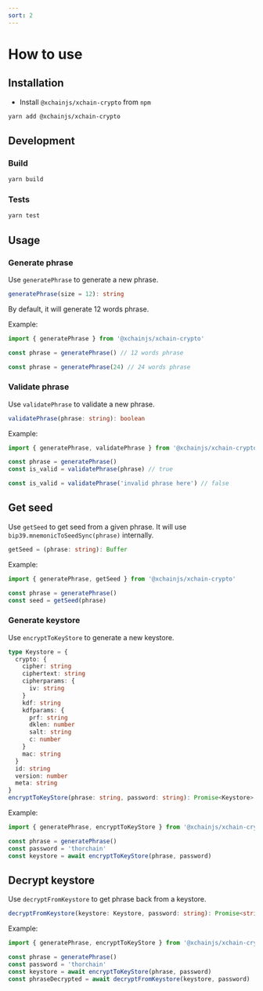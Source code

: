 ```yaml
---
sort: 2
---
```


# How to use

## Installation

- Install `@xchainjs/xchain-crypto` from `npm`

```bash
yarn add @xchainjs/xchain-crypto
```

## Development

### Build

```bash
yarn build
```

### Tests

```bash
yarn test
```

## Usage

### Generate phrase

Use `generatePhrase` to generate a new phrase.
```ts
generatePhrase(size = 12): string
```
By default, it will generate 12 words phrase.

Example:
```ts
import { generatePhrase } from '@xchainjs/xchain-crypto'

const phrase = generatePhrase() // 12 words phrase

const phrase = generatePhrase(24) // 24 words phrase
```

### Validate phrase

Use `validatePhrase` to validate a new phrase.
```ts
validatePhrase(phrase: string): boolean
```

Example:
```ts
import { generatePhrase, validatePhrase } from '@xchainjs/xchain-crypto'

const phrase = generatePhrase()
const is_valid = validatePhrase(phrase) // true

const is_valid = validatePhrase('invalid phrase here') // false
```

## Get seed

Use `getSeed` to get seed from a given phrase. It will use `bip39.mnemonicToSeedSync(phrase)` internally.
```ts
getSeed = (phrase: string): Buffer
```

Example:
```ts
import { generatePhrase, getSeed } from '@xchainjs/xchain-crypto'

const phrase = generatePhrase()
const seed = getSeed(phrase)
```

### Generate keystore

Use `encryptToKeyStore` to generate a new keystore.
```ts
type Keystore = {
  crypto: {
    cipher: string
    ciphertext: string
    cipherparams: {
      iv: string
    }
    kdf: string
    kdfparams: {
      prf: string
      dklen: number
      salt: string
      c: number
    }
    mac: string
  }
  id: string
  version: number
  meta: string
}
encryptToKeyStore(phrase: string, password: string): Promise<Keystore>
```

Example:
```ts
import { generatePhrase, encryptToKeyStore } from '@xchainjs/xchain-crypto'

const phrase = generatePhrase()
const password = 'thorchain'
const keystore = await encryptToKeyStore(phrase, password)
```

## Decrypt keystore

Use `decryptFromKeystore` to get phrase back from a keystore.
```ts
decryptFromKeystore(keystore: Keystore, password: string): Promise<string>
```

Example:
```ts
import { generatePhrase, encryptToKeyStore } from '@xchainjs/xchain-crypto'

const phrase = generatePhrase()
const password = 'thorchain'
const keystore = await encryptToKeyStore(phrase, password)
const phraseDecrypted = await decryptFromKeystore(keystore, password)
```
